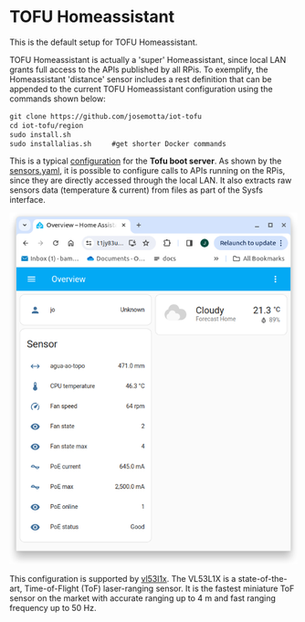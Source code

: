 # TOFU Homeassistant

This is the default setup for TOFU Homeassistant.

TOFU Homeassistant is actually a 'super' Homeassistant, since local LAN grants full access to the APIs published by all RPis. To exemplify, the Homeassistant 'distance' sensor includes a rest definition that can be appended to the current TOFU Homeassistant configuration using the commands shown below:

```
git clone https://github.com/josemotta/iot-tofu
cd iot-tofu/region
sudo install.sh
sudo installalias.sh     #get shorter Docker commands

```

This is a typical [configuration](configuration.yaml) for the **Tofu boot server**. As shown by the [sensors.yaml](sensors.yaml), it is possible to configure calls to APIs running on the RPis, since they are directly accessed through the local LAN. It also extracts raw sensors data (temperature & current) from files as part of the Sysfs interface.

![TOFU Homeassistant](overview.png)

This configuration is supported by [vl53l1x](../rpi/vl53l1x/). The VL53L1X is a state-of-the-art, Time-of-Flight (ToF) laser-ranging sensor. It is the fastest miniature ToF sensor on the market with accurate ranging up to 4 m and fast ranging frequency up to 50 Hz.
